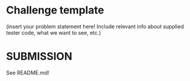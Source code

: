 # Challenge template

(insert your problem statement here! Include relevant info about supplied tester code, what we want to see, etc.)

# SUBMISSION

See README.md!